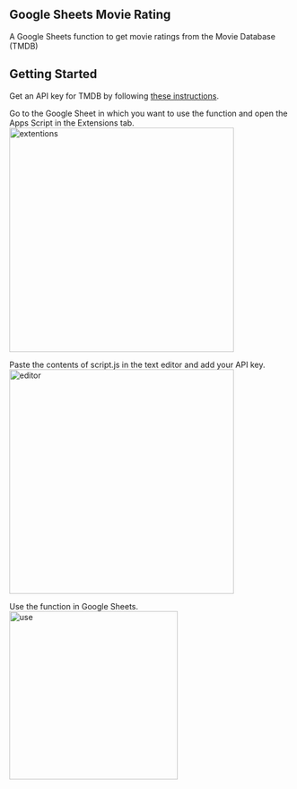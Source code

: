 ## Google Sheets Movie Rating
A Google Sheets function to get movie ratings from the Movie Database (TMDB)

## Getting Started

Get an API key for TMDB by following [these instructions](https://developers.themoviedb.org/3/getting-started/introduction).

Go to the Google Sheet in which you want to use the function and open the Apps Script in the Extensions tab.
<img src="https://i.imgur.com/cQnOwp4.png" alt="extentions" width="400">

Paste the contents of script.js in the text editor and add your API key.
<br><img src="https://i.imgur.com/TJJLlII.png" alt="editor" width="400">

Use the function in Google Sheets.
<br><img src="https://i.imgur.com/nw0Ota7.png" alt="use" width="300">
